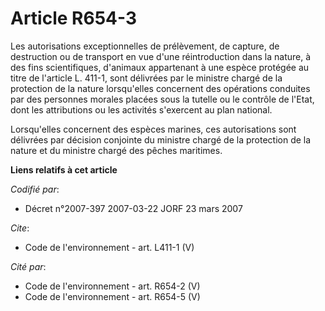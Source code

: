 # Article R654-3

Les autorisations exceptionnelles de prélèvement, de capture, de destruction ou de transport en vue d'une réintroduction dans
la nature, à des fins scientifiques, d'animaux appartenant à une espèce protégée au titre de l'article L. 411-1, sont
délivrées par le ministre chargé de la protection de la nature lorsqu'elles concernent des opérations conduites par des
personnes morales placées sous la tutelle ou le contrôle de l'Etat, dont les attributions ou les activités s'exercent au plan
national. 

Lorsqu'elles concernent des espèces marines, ces autorisations sont délivrées par décision conjointe du ministre chargé de la
protection de la nature et du ministre chargé des pêches maritimes.

**Liens relatifs à cet article**

_Codifié par_:

  - Décret n°2007-397 2007-03-22 JORF 23 mars 2007

_Cite_:

  - Code de l'environnement - art. L411-1 (V)

_Cité par_:

  - Code de l'environnement - art. R654-2 (V)
  - Code de l'environnement - art. R654-5 (V)
